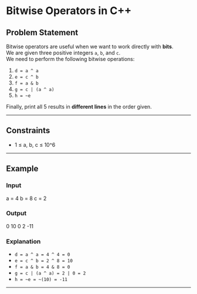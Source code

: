 # Bitwise Operators in C++

## Problem Statement
Bitwise operators are useful when we want to work directly with **bits**.  
We are given three positive integers `a`, `b`, and `c`.  
We need to perform the following bitwise operations:

1. `d = a ^ a`  
2. `e = c ^ b`  
3. `f = a & b`  
4. `g = c | (a ^ a)`  
5. `h = ~e`  

Finally, print all 5 results in **different lines** in the order given.

---

## Constraints
- 1 ≤ a, b, c ≤ 10^6  

---

## Example

### Input

a = 4
b = 8
c = 2


### Output

0
10
0
2
-11


### Explanation
- `d = a ^ a = 4 ^ 4 = 0`  
- `e = c ^ b = 2 ^ 8 = 10`  
- `f = a & b = 4 & 8 = 0`  
- `g = c | (a ^ a) = 2 | 0 = 2`  
- `h = ~e = ~(10) = -11`  

---
